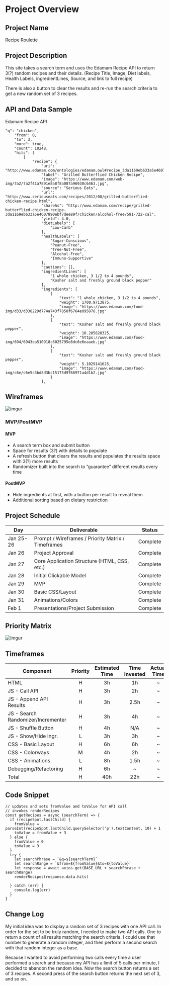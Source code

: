 # Project Overview

## Project Name

Recipe Roulette

## Project Description

This site takes a search term and uses the Edamam Recipe API to return 3(?) random recipes and their details. (Recipe Title, Image, Diet labels, Health Labels, ingredientLines, Source, and link to full recipe)

There is also a button to clear the results and re-run the search criteria to get a new random set of 3 recipes.

## API and Data Sample

Edamam Recipe API

```
"q": "chicken",
    "from": 0,
    "to": 3,
    "more": true,
    "count": 10248,
    "hits": [
        {
            "recipe": {
                "uri": "http://www.edamam.com/ontologies/edamam.owl#recipe_3da1169eb633a5e4607890ebf7dee89f",
                "label": "Grilled Butterflied Chicken Recipe",
                "image": "https://www.edamam.com/web-img/7a2/7a2f41a7891e8a8f8a087a96930c6463.jpg",
                "source": "Serious Eats",
                "url": "http://www.seriouseats.com/recipes/2012/08/grilled-butterflied-chicken-recipe.html",
                "shareAs": "http://www.edamam.com/recipe/grilled-butterflied-chicken-recipe-3da1169eb633a5e4607890ebf7dee89f/chicken/alcohol-free/591-722-cal",
                "yield": 4.0,
                "dietLabels": [
                    "Low-Carb"
                ],
                "healthLabels": [
                    "Sugar-Conscious",
                    "Peanut-Free",
                    "Tree-Nut-Free",
                    "Alcohol-Free",
                    "Immuno-Supportive"
                ],
                "cautions": [],
                "ingredientLines": [
                    "1 whole chicken, 3 1/2 to 4 pounds",
                    "Kosher salt and freshly ground black pepper"
                ],
                "ingredients": [
                    {
                        "text": "1 whole chicken, 3 1/2 to 4 pounds",
                        "weight": 1700.9713875,
                        "image": "https://www.edamam.com/food-img/d33/d338229d774a743f7858f6764e095878.jpg"
                    },
                    {
                        "text": "Kosher salt and freshly ground black pepper",
                        "weight": 10.205828325,
                        "image": "https://www.edamam.com/food-img/694/6943ea510918c6025795e8dc6e6eaaeb.jpg"
                    },
                    {
                        "text": "Kosher salt and freshly ground black pepper",
                        "weight": 5.1029141625,
                        "image": "https://www.edamam.com/food-img/c6e/c6e5c3bd8d3bc15175d9766971a4d1b2.jpg"
                    }
                ],

```

## Wireframes

![imgur](https://i.imgur.com/0bvsQUd.png)

### MVP/PostMVP

#### MVP 

- A search term box and submit button
- Space for results (3?) with details to populate
- A refresh button that clears the results and populates the results space with 3(?) more results
- Randomizer built into the search to “guarantee” different results every time

#### PostMVP  

- Hide ingredients at first, with a button per result to reveal them
- Additional sorting based on dietary restriction

## Project Schedule

|  Day | Deliverable | Status
|---|---| ---|
|Jan 25-26| Prompt / Wireframes / Priority Matrix / Timeframes | Complete
|Jan 26| Project Approval | Complete
|Jan 27| Core Application Structure (HTML, CSS, etc.) | Complete
|Jan 28| Initial Clickable Model  | Complete
|Jan 29| MVP | Complete
|Jan 30| Basic CSS/Layout | Complete
|Jan 31| Animations/Colors | Complete
|Feb 1| Presentations/Project Submission | Complete

## Priority Matrix

![Imgur](https://i.imgur.com/kbXVJ1E.png)

## Timeframes

| Component | Priority | Estimated Time | Time Invested | Actual Time |
| --- | :---: |  :---: | :---: | :---: |
| HTML | H | 3h | 1h | ~ |
| JS - Call API | H | 3h | 2h | ~ |
| JS - Append API Results | H | 3h | 2.5h | ~ |
| JS - Search Randomizer/Incrementer | H | 3h | 4h | ~ |
| JS - Shuffle Button | H | 4h | N/A | ~ |
| JS - Show/Hide Ingr. | L | 3h | 3h | ~ |
| CSS - Basic Layout | H | 6h | 6h | ~ |
| CSS - Colorways | M | 4h | 2h | ~ |
| CSS - Animations | L | 8h | 1.5h | ~ |
| Debugging/Refactoring | H | 6h | ~ | ~ |
| Total | H | 40h | 22h | ~ |

## Code Snippet

```
// updates and sets fromValue and toValue for API call
// invokes renderRecipes
const getRecipes = async (searchTerm) => {
  if (recipeSpot.lastChild) {
    fromValue = parseInt(recipeSpot.lastChild.querySelector('p').textContent, 10) + 1
    toValue = fromValue + 3
  } else {
    fromValue = 0
    toValue = 3
  }
  try {
    let searchPhrase = `&q=${searchTerm}`
    let searchRange = `&from=${fromValue}&to=${toValue}`
    let response = await axios.get(BASE_URL + searchPhrase + searchRange)
    renderRecipes(response.data.hits)
    
  } catch (err) {
    console.log(err)
  }
}
```

## Change Log

My initial idea was to display a random set of 3 recipes with one API call. In order for the set to be truly random, I needed to make two API calls. One to return a count of all results matching the search criteria. I could use that number to generate a random integer, and then perform a second search with that random integer as a base.

Because I wanted to avoid performing two calls every time a user performed a search and because my API has a limit of 5 calls per minute, I decided to abandon the random idea. Now the search button returns a set of 3 recipes. A second press of the search button returns the next set of 3, and so on.